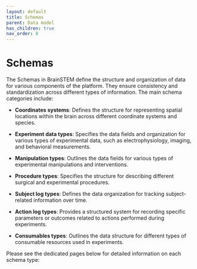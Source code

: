 ```yaml
---
layout: default
title: Schemas
parent: Data model
has_children: true
nav_order: 8
---
```


# Schemas

The Schemas in BrainSTEM define the structure and organization of data for various components of the platform. They ensure consistency and standardization across different types of information. The main schema categories include:

- __Coordinates systems__: Defines the structure for representing spatial locations within the brain across different coordinate systems and species.

- __Experiment data types__: Specifies the data fields and organization for various types of experimental data, such as electrophysiology, imaging, and behavioral measurements.

- __Manipulation types__: Outlines the data fields for various types of experimental manipulations and interventions.

- __Procedure types__: Specifies the structure for describing different surgical and experimental procedures.

- __Subject log types__: Defines the data organization for tracking subject-related information over time.

- __Action log types__: Provides a structured system for recording specific parameters or outcomes related to actions performed during experiments.

- __Consumables types__: Outlines the data structure for different types of consumable resources used in experiments.


Please see the dedicated pages below for detailed information on each schema type:
